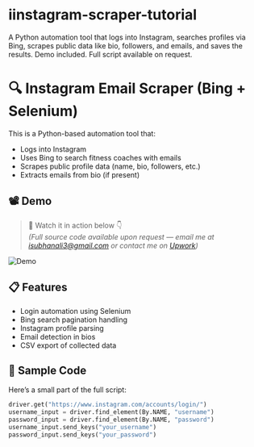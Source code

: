 # iinstagram-scraper-tutorial
A Python automation tool that logs into Instagram, searches profiles via Bing, scrapes public data like bio, followers, and emails, and saves the results. Demo included. Full script available on request.

# 🔍 Instagram Email Scraper (Bing + Selenium)

This is a Python-based automation tool that:

- Logs into Instagram
- Uses Bing to search fitness coaches with emails
- Scrapes public profile data (name, bio, followers, etc.)
- Extracts emails from bio (if present)

## 📽️ Demo

> 📌 Watch it in action below 👇  
> *(Full source code available upon request — email me at [isubhanali3@gmail.com](mailto:isubhanali3@gmail.com) or contact me on [Upwork](https://www.upwork.com/freelancers/~01b6c1b6819be875f2?mp_source=share))*

![Demo](assets/demo.gif)

## 📋 Features

- Login automation using Selenium
- Bing search pagination handling
- Instagram profile parsing
- Email detection in bios
- CSV export of collected data

## 📂 Sample Code

Here’s a small part of the full script:

```python
driver.get("https://www.instagram.com/accounts/login/")
username_input = driver.find_element(By.NAME, "username")
password_input = driver.find_element(By.NAME, "password")
username_input.send_keys("your_username")
password_input.send_keys("your_password")
